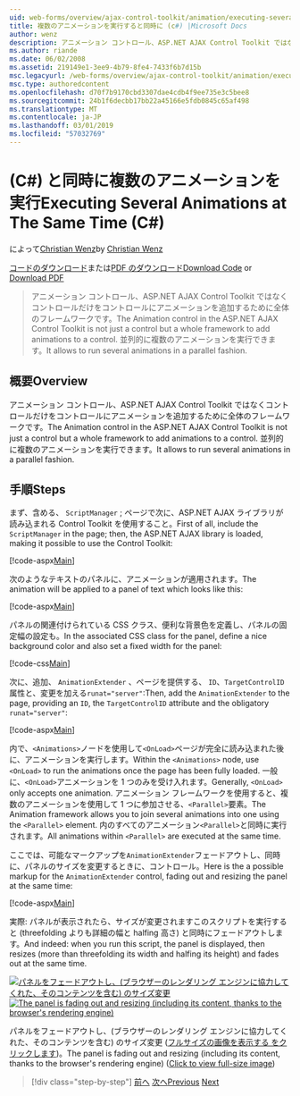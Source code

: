 ```yaml
---
uid: web-forms/overview/ajax-control-toolkit/animation/executing-several-animations-at-the-same-time-cs
title: 複数のアニメーションを実行すると同時に (c#) |Microsoft Docs
author: wenz
description: アニメーション コントロール、ASP.NET AJAX Control Toolkit ではなくコントロールだけをコントロールにアニメーションを追加するために全体のフレームワークです。 これにより、落としたを実行する.
ms.author: riande
ms.date: 06/02/2008
ms.assetid: 219149e1-3ee9-4b79-8fe4-7433f6b7d15b
msc.legacyurl: /web-forms/overview/ajax-control-toolkit/animation/executing-several-animations-at-the-same-time-cs
msc.type: authoredcontent
ms.openlocfilehash: d70f7b9170cbd3307dae4cdb4f9ee735e3c5bee8
ms.sourcegitcommit: 24b1f6decbb17bb22a45166e5fdb0845c65af498
ms.translationtype: MT
ms.contentlocale: ja-JP
ms.lasthandoff: 03/01/2019
ms.locfileid: "57032769"
---
```

<a name="executing-several-animations-at-the-same-time-c"></a><span data-ttu-id="70f48-104">(C#) と同時に複数のアニメーションを実行</span><span class="sxs-lookup"><span data-stu-id="70f48-104">Executing Several Animations at The Same Time (C#)</span></span>
====================
<span data-ttu-id="70f48-105">によって[Christian Wenz](https://github.com/wenz)</span><span class="sxs-lookup"><span data-stu-id="70f48-105">by [Christian Wenz](https://github.com/wenz)</span></span>

<span data-ttu-id="70f48-106">[コードのダウンロード](http://download.microsoft.com/download/f/9/a/f9a26acd-8df4-4484-8a18-199e4598f411/Animation2.cs.zip)または[PDF のダウンロード](http://download.microsoft.com/download/6/7/1/6718d452-ff89-4d3f-a90e-c74ec2d636a3/animation2CS.pdf)</span><span class="sxs-lookup"><span data-stu-id="70f48-106">[Download Code](http://download.microsoft.com/download/f/9/a/f9a26acd-8df4-4484-8a18-199e4598f411/Animation2.cs.zip) or [Download PDF](http://download.microsoft.com/download/6/7/1/6718d452-ff89-4d3f-a90e-c74ec2d636a3/animation2CS.pdf)</span></span>

> <span data-ttu-id="70f48-107">アニメーション コントロール、ASP.NET AJAX Control Toolkit ではなくコントロールだけをコントロールにアニメーションを追加するために全体のフレームワークです。</span><span class="sxs-lookup"><span data-stu-id="70f48-107">The Animation control in the ASP.NET AJAX Control Toolkit is not just a control but a whole framework to add animations to a control.</span></span> <span data-ttu-id="70f48-108">並列的に複数のアニメーションを実行できます。</span><span class="sxs-lookup"><span data-stu-id="70f48-108">It allows to run several animations in a parallel fashion.</span></span>


## <a name="overview"></a><span data-ttu-id="70f48-109">概要</span><span class="sxs-lookup"><span data-stu-id="70f48-109">Overview</span></span>

<span data-ttu-id="70f48-110">アニメーション コントロール、ASP.NET AJAX Control Toolkit ではなくコントロールだけをコントロールにアニメーションを追加するために全体のフレームワークです。</span><span class="sxs-lookup"><span data-stu-id="70f48-110">The Animation control in the ASP.NET AJAX Control Toolkit is not just a control but a whole framework to add animations to a control.</span></span> <span data-ttu-id="70f48-111">並列的に複数のアニメーションを実行できます。</span><span class="sxs-lookup"><span data-stu-id="70f48-111">It allows to run several animations in a parallel fashion.</span></span>

## <a name="steps"></a><span data-ttu-id="70f48-112">手順</span><span class="sxs-lookup"><span data-stu-id="70f48-112">Steps</span></span>

<span data-ttu-id="70f48-113">まず、含める、 `ScriptManager` ; ページで次に、ASP.NET AJAX ライブラリが読み込まれる Control Toolkit を使用すること。</span><span class="sxs-lookup"><span data-stu-id="70f48-113">First of all, include the `ScriptManager` in the page; then, the ASP.NET AJAX library is loaded, making it possible to use the Control Toolkit:</span></span>

[!code-aspx[Main](executing-several-animations-at-the-same-time-cs/samples/sample1.aspx)]

<span data-ttu-id="70f48-114">次のようなテキストのパネルに、アニメーションが適用されます。</span><span class="sxs-lookup"><span data-stu-id="70f48-114">The animation will be applied to a panel of text which looks like this:</span></span>

[!code-aspx[Main](executing-several-animations-at-the-same-time-cs/samples/sample2.aspx)]

<span data-ttu-id="70f48-115">パネルの関連付けられている CSS クラス、便利な背景色を定義し、パネルの固定幅の設定も。</span><span class="sxs-lookup"><span data-stu-id="70f48-115">In the associated CSS class for the panel, define a nice background color and also set a fixed width for the panel:</span></span>

[!code-css[Main](executing-several-animations-at-the-same-time-cs/samples/sample3.css)]

<span data-ttu-id="70f48-116">次に、追加、 `AnimationExtender` 、ページを提供する、 `ID`、`TargetControlID`属性と、変更を加える`runat="server"`:</span><span class="sxs-lookup"><span data-stu-id="70f48-116">Then, add the `AnimationExtender` to the page, providing an `ID`, the `TargetControlID` attribute and the obligatory `runat="server"`:</span></span>

[!code-aspx[Main](executing-several-animations-at-the-same-time-cs/samples/sample4.aspx)]

<span data-ttu-id="70f48-117">内で、`<Animations>`ノードを使用して`<OnLoad>`ページが完全に読み込まれた後に、アニメーションを実行します。</span><span class="sxs-lookup"><span data-stu-id="70f48-117">Within the `<Animations>` node, use `<OnLoad>` to run the animations once the page has been fully loaded.</span></span> <span data-ttu-id="70f48-118">一般に、`<OnLoad>`アニメーションを 1 つのみを受け入れます。</span><span class="sxs-lookup"><span data-stu-id="70f48-118">Generally, `<OnLoad>` only accepts one animation.</span></span> <span data-ttu-id="70f48-119">アニメーション フレームワークを使用すると、複数のアニメーションを使用して 1 つに参加させる、`<Parallel>`要素。</span><span class="sxs-lookup"><span data-stu-id="70f48-119">The Animation framework allows you to join several animations into one using the `<Parallel>` element.</span></span> <span data-ttu-id="70f48-120">内のすべてのアニメーション`<Parallel>`と同時に実行されます。</span><span class="sxs-lookup"><span data-stu-id="70f48-120">All animations within `<Parallel>` are executed at the same time.</span></span>

<span data-ttu-id="70f48-121">ここでは、可能なマークアップを`AnimationExtender`フェードアウトし、同時に、パネルのサイズを変更するときに、コントロール。</span><span class="sxs-lookup"><span data-stu-id="70f48-121">Here is the a possible markup for the `AnimationExtender` control, fading out and resizing the panel at the same time:</span></span>

[!code-aspx[Main](executing-several-animations-at-the-same-time-cs/samples/sample5.aspx)]

<span data-ttu-id="70f48-122">実際: パネルが表示されたら、サイズが変更されますこのスクリプトを実行すると (threefolding よりも詳細の幅と halfing 高さ) と同時にフェードアウトします。</span><span class="sxs-lookup"><span data-stu-id="70f48-122">And indeed: when you run this script, the panel is displayed, then resizes (more than threefolding its width and halfing its height) and fades out at the same time.</span></span>


<span data-ttu-id="70f48-123">[![パネルをフェードアウトし、(ブラウザーのレンダリング エンジンに協力してくれた、そのコンテンツを含む) のサイズ変更](executing-several-animations-at-the-same-time-cs/_static/image2.png)](executing-several-animations-at-the-same-time-cs/_static/image1.png)</span><span class="sxs-lookup"><span data-stu-id="70f48-123">[![The panel is fading out and resizing (including its content, thanks to the browser's rendering engine)](executing-several-animations-at-the-same-time-cs/_static/image2.png)](executing-several-animations-at-the-same-time-cs/_static/image1.png)</span></span>

<span data-ttu-id="70f48-124">パネルをフェードアウトし、(ブラウザーのレンダリング エンジンに協力してくれた、そのコンテンツを含む) のサイズ変更 ([フルサイズの画像を表示する をクリックします](executing-several-animations-at-the-same-time-cs/_static/image3.png))。</span><span class="sxs-lookup"><span data-stu-id="70f48-124">The panel is fading out and resizing (including its content, thanks to the browser's rendering engine) ([Click to view full-size image](executing-several-animations-at-the-same-time-cs/_static/image3.png))</span></span>

> [!div class="step-by-step"]
> <span data-ttu-id="70f48-125">[前へ](adding-animation-to-a-control-cs.md)
> [次へ](executing-several-animations-after-each-other-cs.md)</span><span class="sxs-lookup"><span data-stu-id="70f48-125">[Previous](adding-animation-to-a-control-cs.md)
[Next](executing-several-animations-after-each-other-cs.md)</span></span>
